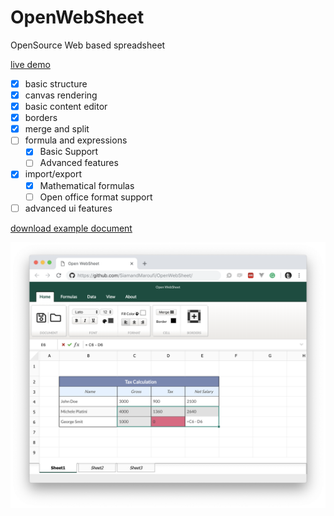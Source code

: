 # OpenWebSheet
OpenSource Web based spreadsheet

<a href="https://siamandmaroufi.github.io/OpenWebSheet/" >live demo </a>


* [x] basic structure
* [x] canvas rendering
* [x] basic content editor
* [x] borders
* [x] merge and split
* [ ] formula and expressions
  * [x] Basic Support
  * [ ] Advanced features
* [x] import/export
  * [x] Mathematical formulas
  * [ ] Open office format support
* [ ] advanced ui features

<a href="demo/DEMO.ows" target="_blank"> download example document</a>

<img src="demo/demo.png" />
